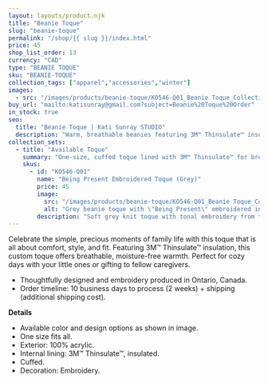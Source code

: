 ```yaml
---
layout: layouts/product.njk
title: "Beanie Toque"
slug: "beanie-toque"
permalink: "/shop/{{ slug }}/index.html"
price: 45
shop_list_order: 13
currency: "CAD"
type: "BEANIE TOQUE"
sku: "BEANIE-TOQUE"
collection_tags: ["apparel","accessories","winter"]
images:
  - src: "/images/products/beanie-toque/KO546-Q01_Beanie Toque_Collection Mindful Presence_Being Present - Embroiderie - Grey.jpg"
buy_url: "mailto:katisunray@gmail.com?subject=Beanie%20Toque%20Order"
in_stock: true
seo:
  title: "Beanie Toque | Kati Sunray STUDIO"
  description: "Warm, breathable beanies featuring 3M™ Thinsulate™ insulation."
collection_sets:
  - title: "Available Toque"
    summary: "One-size, cuffed toque lined with 3M™ Thinsulate™ for breathable, moisture-free warmth."
    skus:
      - id: "KO546-Q01"
        name: "Being Present Embroidered Toque (Grey)"
        price: 45
        image:
          src: "/images/products/beanie-toque/KO546-Q01_Beanie Toque_Collection Mindful Presence_Being Present - Embroiderie - Grey.jpg"
          alt: "Grey beanie toque with \"Being Present\" embroidered in white."
        description: "Soft grey knit toque with tonal embroidery from the Mindful Presence collection."
---
```


Celebrate the simple, precious moments of family life with this toque that is all about comfort, style, and fit. Featuring 3M™ Thinsulate™ insulation, this custom toque offers breathable, moisture-free warmth. Perfect for cozy days with your little ones or gifting to fellow caregivers.

- Thoughtfully designed and embroidery produced in Ontario, Canada.
- Order timeline: 10 business days to process (2 weeks) + shipping (additional shipping cost).

**Details**

- Available color and design options as shown in image.
- One size fits all.
- Exterior: 100% acrylic.
- Internal lining: 3M™ Thinsulate™, insulated.
- Cuffed.
- Decoration: Embroidery.
